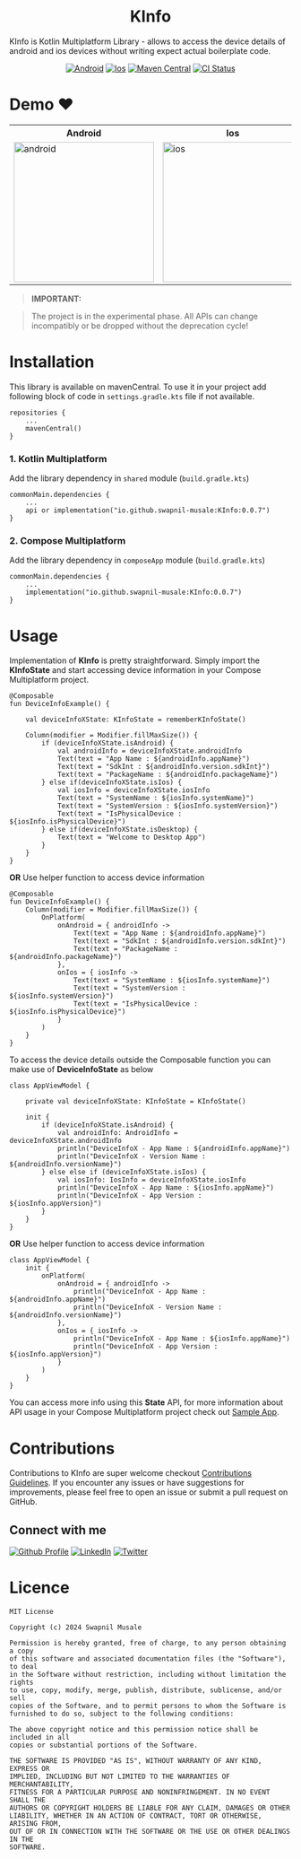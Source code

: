 <h1 align="center">KInfo</h1>

KInfo is Kotlin Multiplatform Library - allows to access the device details of android and
ios devices without writing expect actual boilerplate code.

<p align="center">
<a href="https://github.com/swapnil-musale/KInfo"><img alt="Android" src="https://img.shields.io/badge/Platform-Android-Blue?style=for-the-badge"/></a>
<a href="https://github.com/swapnil-musale/KInfo"><img alt="Ios" src="https://img.shields.io/badge/Platform-Ios-Blue?style=for-the-badge"/></a>
<a href="https://github.com/swapnil-musale/KInfo"><img alt="Maven Central" src="https://img.shields.io/maven-central/v/io.github.swapnil-musale/KInfo?style=for-the-badge"/></a>
<a href="https://github.com/swapnil-musale/KInfo"><img alt="CI Status" src="https://img.shields.io/github/actions/workflow/status/swapnil-musale/KInfo/build.yml?style=for-the-badge"/></a>

# Demo ❤️


<table style="width:100%">
  <tr>
    <th>Android</th>
    <th>Ios</th> 
  </tr>
  <tr>
    <td><img src = "https://github.com/swapnil-musale/KInfo/assets/15209914/230a0983-ca7b-4983-a17d-e90cc639add5" width=250 alt="android"/></td> 
    <td><img src = "https://github.com/swapnil-musale/KInfo/assets/15209914/2024b962-e3ea-4e3f-beef-81561ca8371e" width=250 alt="ios"/></td>
  </tr>
</table>

> **IMPORTANT:**

> The project is in the experimental phase. All APIs can change incompatibly or be dropped without the deprecation cycle!


# Installation

This library is available on mavenCentral. To use it in your project add following block of code
in ```settings.gradle.kts``` file if not available.

```
repositories { 
    ...
    mavenCentral()
}
```

### 1. Kotlin Multiplatform
Add the library dependency in ```shared``` module (```build.gradle.kts```)

```
commonMain.dependencies {
    ...
    api or implementation("io.github.swapnil-musale:KInfo:0.0.7")
}
```

### 2. Compose Multiplatform

Add the library dependency in ```composeApp``` module (```build.gradle.kts```)

```
commonMain.dependencies {
    ...
    implementation("io.github.swapnil-musale:KInfo:0.0.7")
}
```

# Usage

Implementation of **KInfo** is pretty straightforward. Simply import the **KInfoState**
and start accessing device information in your Compose Multiplatform project.

```
@Composable
fun DeviceInfoExample() {

    val deviceInfoXState: KInfoState = rememberKInfoState()
    
    Column(modifier = Modifier.fillMaxSize()) {
        if (deviceInfoXState.isAndroid) {
            val androidInfo = deviceInfoXState.androidInfo
            Text(text = "App Name : ${androidInfo.appName}")
            Text(text = "SdkInt : ${androidInfo.version.sdkInt}")
            Text(text = "PackageName : ${androidInfo.packageName}")
        } else if(deviceInfoXState.isIos) {
            val iosInfo = deviceInfoXState.iosInfo
            Text(text = "SystemName : ${iosInfo.systemName}")
            Text(text = "SystemVersion : ${iosInfo.systemVersion}")
            Text(text = "IsPhysicalDevice : ${iosInfo.isPhysicalDevice}")
        } else if(deviceInfoXState.isDesktop) {
            Text(text = "Welcome to Desktop App")
        }
    }
}
```

**OR** Use helper function to access device information

```
@Composable
fun DeviceInfoExample() {
    Column(modifier = Modifier.fillMaxSize()) {
        OnPlatform(
            onAndroid = { androidInfo ->
                Text(text = "App Name : ${androidInfo.appName}")
                Text(text = "SdkInt : ${androidInfo.version.sdkInt}")
                Text(text = "PackageName : ${androidInfo.packageName}")
            },
            onIos = { iosInfo ->
                Text(text = "SystemName : ${iosInfo.systemName}")
                Text(text = "SystemVersion : ${iosInfo.systemVersion}")
                Text(text = "IsPhysicalDevice : ${iosInfo.isPhysicalDevice}")
            }
        )
    }
}
```

To access the device details outside the Composable function you can make use of **DeviceInfoState** as below

```
class AppViewModel {

    private val deviceInfoXState: KInfoState = KInfoState()

    init {
        if (deviceInfoXState.isAndroid) {
            val androidInfo: AndroidInfo = deviceInfoXState.androidInfo
            println("DeviceInfoX - App Name : ${androidInfo.appName}")
            println("DeviceInfoX - Version Name : ${androidInfo.versionName}")
        } else else if (deviceInfoXState.isIos) {
            val iosInfo: IosInfo = deviceInfoXState.iosInfo
            println("DeviceInfoX - App Name : ${iosInfo.appName}")
            println("DeviceInfoX - App Version : ${iosInfo.appVersion}")
        }
    }
}
```

**OR** Use helper function to access device information

```
class AppViewModel {
    init {
        onPlatform(
            onAndroid = { androidInfo ->
                println("DeviceInfoX - App Name : ${androidInfo.appName}")
                println("DeviceInfoX - Version Name : ${androidInfo.versionName}")
            },
            onIos = { iosInfo ->
                println("DeviceInfoX - App Name : ${iosInfo.appName}")
                println("DeviceInfoX - App Version : ${iosInfo.appVersion}")
            }
        )
    }
}
```

You can access more info using this **State** API, for more information about API usage in your
Compose Multiplatform project check out [Sample App][0].

# Contributions

Contributions to KInfo are super welcome checkout [Contributions Guidelines][4]. If you encounter any issues or have suggestions for
improvements, please feel free to open an issue or submit a pull request on GitHub.

## Connect with me

[![Github Profile](https://skillicons.dev/icons?i=github)][1]
[![LinkedIn](https://skillicons.dev/icons?i=linkedin)][2]
[![Twitter](https://skillicons.dev/icons?i=twitter)][3]


[0]: https://github.com/swapnil-musale/KInfo/blob/master/sampleApp/composeApp/src/commonMain/kotlin/com/devx/kdeviceinfo/sample/App.kt
[1]: https://github.com/swapnil-musale
[2]: https://linkedin.com/in/swapnil-musale
[3]: https://twitter.com/swapnil_musale
[4]: https://github.com/swapnil-musale/KInfo/blob/master/CONTRIBUTING.MD

# Licence

```
MIT License

Copyright (c) 2024 Swapnil Musale

Permission is hereby granted, free of charge, to any person obtaining a copy
of this software and associated documentation files (the "Software"), to deal
in the Software without restriction, including without limitation the rights
to use, copy, modify, merge, publish, distribute, sublicense, and/or sell
copies of the Software, and to permit persons to whom the Software is
furnished to do so, subject to the following conditions:

The above copyright notice and this permission notice shall be included in all
copies or substantial portions of the Software.

THE SOFTWARE IS PROVIDED "AS IS", WITHOUT WARRANTY OF ANY KIND, EXPRESS OR
IMPLIED, INCLUDING BUT NOT LIMITED TO THE WARRANTIES OF MERCHANTABILITY,
FITNESS FOR A PARTICULAR PURPOSE AND NONINFRINGEMENT. IN NO EVENT SHALL THE
AUTHORS OR COPYRIGHT HOLDERS BE LIABLE FOR ANY CLAIM, DAMAGES OR OTHER
LIABILITY, WHETHER IN AN ACTION OF CONTRACT, TORT OR OTHERWISE, ARISING FROM,
OUT OF OR IN CONNECTION WITH THE SOFTWARE OR THE USE OR OTHER DEALINGS IN THE
SOFTWARE.
```

